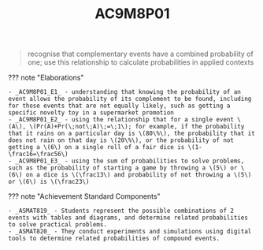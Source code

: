 ﻿---
backlinks:
- title: Learning Areas
  url: /memex/sense/Teaching/Curriculum/v9/v9-learning-areas.html
tags: australian-curriculum
title: AC9M8P01
type: note
---
> recognise that complementary events have a combined probability of one; use this relationship to calculate probabilities in applied contexts

??? note "Elaborations"

	- _AC9M8P01_E1_ - understanding that knowing the probability of an event allows the probability of its complement to be found, including for those events that are not equally likely, such as getting a specific novelty toy in a supermarket promotion
	- _AC9M8P01_E2_ - using the relationship that for a single event \(A\), \(Pr(A)+Pr(\;not\;A)\;=\;1\); for example, if the probability that it rains on a particular day is \(80\%\), the probability that it does not rain on that day is \(20\%\), or the probability of not getting a \(6\) on a single roll of a fair dice is \(1-\frac16=\frac56\)
	- _AC9M8P01_E3_ - using the sum of probabilities to solve problems, such as the probability of starting a game by throwing a \(5\) or \(6\) on a dice is \(\frac13\) and probability of not throwing a \(5\) or \(6\) is \(\frac23\)
??? note "Achievement Standard Components"

	- _ASMAT819_ - Students represent the possible combinations of 2 events with tables and diagrams, and determine related probabilities to solve practical problems.
	- _ASMAT820_ - They conduct experiments and simulations using digital tools to determine related probabilities of compound events.